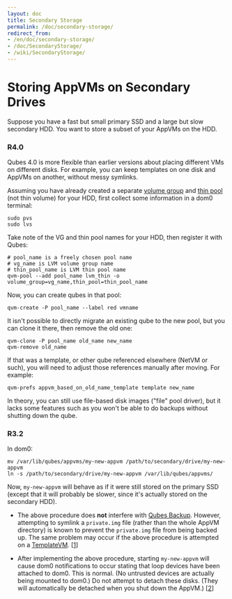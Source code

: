 ```yaml
---
layout: doc
title: Secondary Storage
permalink: /doc/secondary-storage/
redirect_from:
- /en/doc/secondary-storage/
- /doc/SecondaryStorage/
- /wiki/SecondaryStorage/
---
```


Storing AppVMs on Secondary Drives
==================================

Suppose you have a fast but small primary SSD and a large but slow secondary
HDD.  You want to store a subset of your AppVMs on the HDD.

### R4.0 ###

Qubes 4.0 is more flexible than earlier versions about placing different VMs on
different disks. For example, you can keep templates on one disk and
AppVMs on another, without messy symlinks.

Assuming you have already created a separate [volume group](https://access.redhat.com/documentation/en-us/red_hat_enterprise_linux/6/html/logical_volume_manager_administration/vg_admin#VG_create) and
[thin pool](https://access.redhat.com/documentation/en-us/red_hat_enterprise_linux/6/html/logical_volume_manager_administration/thinly_provisioned_volume_creation)
(not thin volume) for your HDD,
first collect some information in a dom0 terminal:

    sudo pvs
    sudo lvs

Take note of the VG and thin pool names for your HDD, then register it with Qubes:

    # pool_name is a freely chosen pool name
    # vg_name is LVM volume group name
    # thin_pool_name is LVM thin pool name
    qvm-pool --add pool_name lvm_thin -o volume_group=vg_name,thin_pool=thin_pool_name
    
Now, you can create qubes in that pool:

    qvm-create -P pool_name --label red vmname

It isn't possible to directly migrate an existing qube to the new pool, but
you can clone it there, then remove the old one:

    qvm-clone -P pool_name old_name new_name
    qvm-remove old_name

If that was a template, or other qube referenced elsewhere (NetVM or
such), you will need to adjust those references manually after moving.
For example:

    qvm-prefs appvm_based_on_old_name_template template new_name

In theory, you can still use file-based disk images ("file" pool driver),
but it lacks some features such as you won't be able to do
backups without shutting down the qube.

### R3.2 ###

In dom0:

    mv /var/lib/qubes/appvms/my-new-appvm /path/to/secondary/drive/my-new-appvm
    ln -s /path/to/secondary/drive/my-new-appvm /var/lib/qubes/appvms/

Now, `my-new-appvm` will behave as if it were still stored on the primary SSD
(except that it will probably be slower, since it's actually stored on the
secondary HDD).

 * The above procedure does **not** interfere with [Qubes Backup][]. However,
   attempting to symlink a `private.img` file (rather than the whole AppVM
   directory) is known to prevent the `private.img` file from being backed up.
   The same problem may occur if the above procedure is attempted on a
   [TemplateVM][]. [[1]]

 * After implementing the above procedure, starting `my-new-appvm` will cause
   dom0 notifications to occur stating that loop devices have been attached to
   dom0. This is normal. (No untrusted devices are actually being mounted to
   dom0.) Do not attempt to detach these disks. (They will automatically be
   detached when you shut down the AppVM.) [[2]]

[Qubes Backup]: https://www.qubes-os.org/doc/BackupRestore/
[TemplateVM]: https://www.qubes-os.org/doc/Templates/
[1]: https://groups.google.com/d/topic/qubes-users/EITd1kBHD30/discussion
[2]: https://groups.google.com/d/topic/qubes-users/nDrOM7dzLNE/discussion
